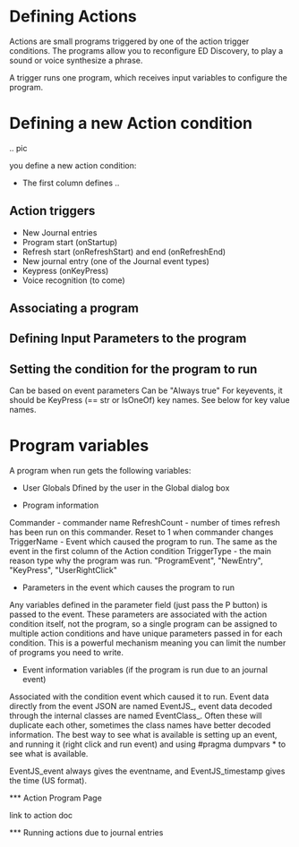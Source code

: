 # Defining Actions

Actions are small programs triggered by one of the action trigger conditions.  The programs allow you to reconfigure ED Discovery, to play a sound or voice synthesize a phrase. 

A trigger runs one program, which receives input variables to configure the program.

# Defining a new Action condition

.. pic

you define a new action condition:

* The first column defines ..

## Action triggers

* New Journal entries
* Program start (onStartup)
* Refresh start (onRefreshStart) and end (onRefreshEnd)
* New journal entry (one of the Journal event types)
* Keypress (onKeyPress)
* Voice recognition (to come)

## Associating a program

## Defining Input Parameters to the program

## Setting the condition for the program to run

Can be based on event parameters
Can be "Always true"
For keyevents, it should be KeyPress (== str or IsOneOf) key names. See below for key value names.

# Program variables

A program when run gets the following variables:

* User Globals 
 Dfined by the user in the Global dialog box

* Program information

 Commander - commander name
 RefreshCount - number of times refresh has been run on this commander. Reset to 1 when commander changes
 TriggerName - Event which caused the program to run.  The same as the event in the first column of the Action condition
 TriggerType - the main reason type why the program was run.  "ProgramEvent", "NewEntry", "KeyPress", "UserRightClick"

* Parameters in the event which causes the program to run 
 
 Any variables defined in the parameter field (just pass the P button) is passed to the event.  These parameters are associated with the action condition itself, not the program, so a single program can be assigned to multiple action conditions and have unique parameters passed in for each condition.  This is a powerful mechanism meaning you can limit the number of programs you need to write.

* Event information variables (if the program is run due to an journal event)

 Associated with the condition event which caused it to run.  Event data directly from the event JSON are named EventJS_<name>, event data decoded through the internal classes are named EventClass_<name>.  Often these will duplicate each other, sometimes the class names have better decoded information. The best way to see what is available is setting up an event, and running it (right click and run event) and using #pragma dumpvars * to see what is available.

 EventJS_event always gives the eventname, and EventJS_timestamp gives the time (US format).

*** Action Program Page

link to action doc

*** Running actions due to journal entries


